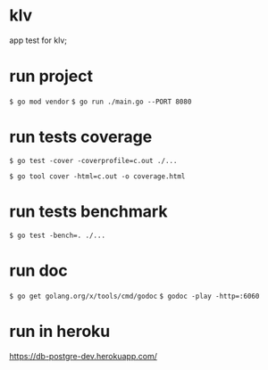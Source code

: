 # klv
app test for klv;

# run project
``$ go mod vendor``
``$ go run ./main.go --PORT 8080``
# run tests coverage
``$ go test -cover -coverprofile=c.out ./...``

``$ go tool cover -html=c.out -o coverage.html``

# run tests benchmark
``$ go test -bench=. ./...``

# run doc
``$ go get golang.org/x/tools/cmd/godoc``
``$ godoc -play -http=:6060``

# run in heroku
https://db-postgre-dev.herokuapp.com/